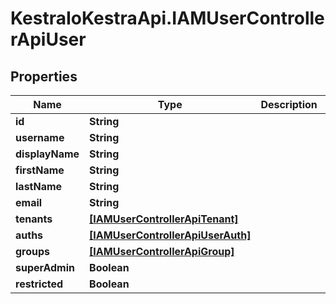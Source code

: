 # KestraIoKestraApi.IAMUserControllerApiUser

## Properties

Name | Type | Description | Notes
------------ | ------------- | ------------- | -------------
**id** | **String** |  | [optional] 
**username** | **String** |  | [optional] 
**displayName** | **String** |  | [optional] 
**firstName** | **String** |  | [optional] 
**lastName** | **String** |  | [optional] 
**email** | **String** |  | [optional] 
**tenants** | [**[IAMUserControllerApiTenant]**](IAMUserControllerApiTenant.md) |  | [optional] 
**auths** | [**[IAMUserControllerApiUserAuth]**](IAMUserControllerApiUserAuth.md) |  | [optional] 
**groups** | [**[IAMUserControllerApiGroup]**](IAMUserControllerApiGroup.md) |  | [optional] 
**superAdmin** | **Boolean** |  | [optional] 
**restricted** | **Boolean** |  | [optional] 


